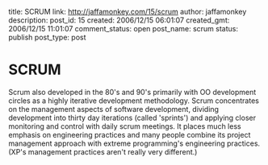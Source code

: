 title: SCRUM
link: http://jaffamonkey.com/15/scrum
author: jaffamonkey
description: 
post_id: 15
created: 2006/12/15 06:01:07
created_gmt: 2006/12/15 11:01:07
comment_status: open
post_name: scrum
status: publish
post_type: post

# SCRUM

Scrum also developed in the 80's and 90's primarily with OO development circles as a highly iterative development methodology. Scrum concentrates on the management aspects of software development, dividing development into thirty day iterations (called 'sprints') and applying closer monitoring and control with daily scrum meetings. It places much less emphasis on engineering practices and many people combine its project management approach with extreme programming's engineering practices. (XP's management practices aren't really very different.)